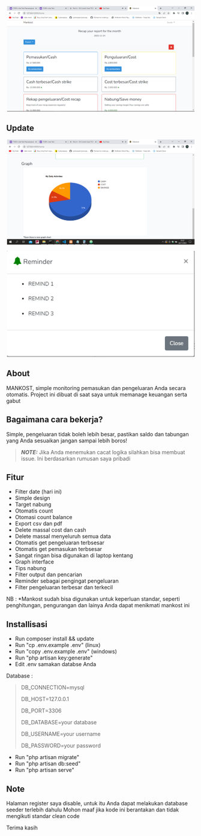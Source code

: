 <p align="center"><img src="Capture.PNG" width="500"></p>

## Update

<p align="center"><img src="update.PNG" width="500"></p>
<p align="center"><img src="reminder.PNG" width="500"></p>

## About

MANKOST, simple monitoring pemasukan dan pengeluaran Anda secara otomatis. Project ini dibuat di saat saya untuk memanage keuangan serta gabut

## Bagaimana cara bekerja?

Simple, pengeluaran tidak boleh lebih besar, pastikan saldo dan tabungan yang Anda sesuaikan jangan sampai lebih boros!

> **_NOTE:_** Jika Anda menemukan cacat logika silahkan bisa membuat issue. Ini berdasarkan rumusan saya pribadi

## Fitur

- Filter date (hari ini)
- Simple design
- Target nabung
- Otomatis count
- Otomasi count balance
- Export csv dan pdf
- Delete massal cost dan cash
- Delete massal menyeluruh semua data
- Otomatis get pengeluaran terbsesar
- Otomatis get pemasukan terbsesar
- Sangat ringan bisa digunakan di laptop kentang
- Graph interface 
- Tips nabung 
- Filter output dan pencarian
- Reminder sebagai pengingat pengeluaran
- Filter pengeluaran terbesar dan terkecil

NB : *Mankost sudah bisa digunakan untuk keperluan standar, seperti penghitungan, pengurangan dan lainya Anda dapat menikmati mankost ini

## Installisasi

- Run composer install && update
- Run "cp .env.example .env" (linux)
- Run "copy .env.example .env" (windows)
- Run "php artisan key:generate"
- Edit .env samakan databse Anda

Database :

> DB_CONNECTION=mysql
>
> DB_HOST=127.0.0.1
>
> DB_PORT=3306
>
> DB_DATABASE=your database
>
> DB_USERNAME=your username
>
> DB_PASSWORD=your password

- Run "php artisan migrate"
- Run "php artisan db:seed"
- Run "php artisan serve"

## Note

Halaman register saya disable, untuk itu Anda dapat melakukan database seeder terlebih dahulu 
Mohon maaf jika kode ini berantakan dan tidak mengikuti standar clean code 

Terima kasih 
